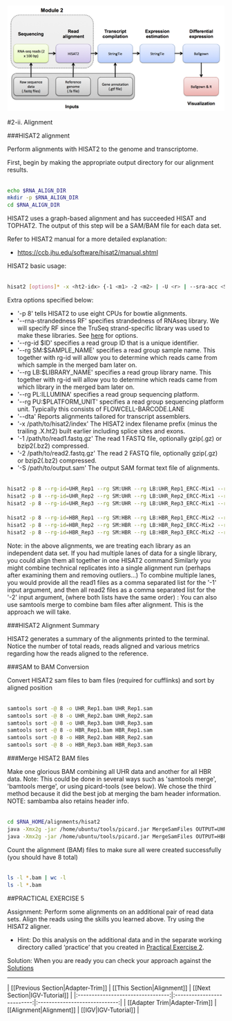 ![RNA-seq Flowchart - Module 3](Images/RNA-seq_Flowchart3.png)

#2-ii. Alignment

###HISAT2 alignment

Perform alignments with HISAT2 to the genome and transcriptome.

First, begin by making the appropriate output directory for our alignment results.

```bash

echo $RNA_ALIGN_DIR
mkdir -p $RNA_ALIGN_DIR
cd $RNA_ALIGN_DIR

```

 HISAT2 uses a graph-based alignment and has succeeded HISAT and TOPHAT2. The output of this step will be a SAM/BAM file for each data set.

Refer to HISAT2 manual for a more detailed explanation:

* https://ccb.jhu.edu/software/hisat2/manual.shtml

HISAT2 basic usage:

```bash

hisat2 [options]* -x <ht2-idx> {-1 <m1> -2 <m2> | -U <r> | --sra-acc <SRA accession number>} [-S <sam>]

```

Extra options specified below:

* '-p 8' tells HISAT2 to use eight CPUs for bowtie alignments.
* '--rna-strandedness RF' specifies strandedness of RNAseq library. We will specify RF since the TruSeq strand-specific library was used to make these libraries. See <a href="https://github.com/griffithlab/rnaseq_tutorial/blob/master/manuscript/supplementary_tables/supplementary_table_5.md">here</a> for options.
* '--rg-id $ID' specifies a read group ID that is a unique identifier.
* '--rg SM:$SAMPLE_NAME' specifies a read group sample name. This together with rg-id will allow you to determine which reads came from which sample in the merged bam later on.
* '--rg LB:$LIBRARY_NAME' specifies a read group library name. This together with rg-id will allow you to determine which reads came from which library in the merged bam later on.
* '--rg PL:ILLUMINA' specifies a read group sequencing platform.
* '--rg PU:$PLATFORM_UNIT' specifies a read group sequencing platform unit.  Typically this consists of FLOWCELL-BARCODE.LANE
* '--dta' Reports alignments tailored for transcript assemblers.
* '-x /path/to/hisat2/index' The HISAT2 index filename prefix (minus the trailing .X.ht2) built earlier including splice sites and exons.
* '-1 /path/to/read1.fastq.gz' The read 1 FASTQ file, optionally gzip(.gz) or bzip2(.bz2) compressed.
* '-2 /path/to/read2.fastq.gz' The read 2 FASTQ file, optionally gzip(.gz) or bzip2(.bz2) compressed.
* '-S /path/to/output.sam' The output SAM format text file of alignments.

```bash

hisat2 -p 8 --rg-id=UHR_Rep1 --rg SM:UHR --rg LB:UHR_Rep1_ERCC-Mix1 --rg PL:ILLUMINA --rg PU:CXX1234-ACTGAC.1 -x $RNA_REF_INDEX --dta --rna-strandness RF -1 $RNA_DATA_DIR/UHR_Rep1_ERCC-Mix1_Build37-ErccTranscripts-chr22.read1.fastq.gz -2 $RNA_DATA_DIR/UHR_Rep1_ERCC-Mix1_Build37-ErccTranscripts-chr22.read2.fastq.gz -S ./UHR_Rep1.sam
hisat2 -p 8 --rg-id=UHR_Rep2 --rg SM:UHR --rg LB:UHR_Rep2_ERCC-Mix1 --rg PL:ILLUMINA --rg PU:CXX1234-TGACAC.1 -x $RNA_REF_INDEX --dta --rna-strandness RF -1 $RNA_DATA_DIR/UHR_Rep2_ERCC-Mix1_Build37-ErccTranscripts-chr22.read1.fastq.gz -2 $RNA_DATA_DIR/UHR_Rep2_ERCC-Mix1_Build37-ErccTranscripts-chr22.read2.fastq.gz -S ./UHR_Rep2.sam
hisat2 -p 8 --rg-id=UHR_Rep3 --rg SM:UHR --rg LB:UHR_Rep3_ERCC-Mix1 --rg PL:ILLUMINA --rg PU:CXX1234-CTGACA.1 -x $RNA_REF_INDEX --dta --rna-strandness RF -1 $RNA_DATA_DIR/UHR_Rep3_ERCC-Mix1_Build37-ErccTranscripts-chr22.read1.fastq.gz -2 $RNA_DATA_DIR/UHR_Rep3_ERCC-Mix1_Build37-ErccTranscripts-chr22.read2.fastq.gz -S ./UHR_Rep3.sam

hisat2 -p 8 --rg-id=HBR_Rep1 --rg SM:HBR --rg LB:HBR_Rep1_ERCC-Mix2 --rg PL:ILLUMINA --rg PU:CXX1234-TGACAC.1 -x $RNA_REF_INDEX --dta --rna-strandness RF -1 $RNA_DATA_DIR/HBR_Rep1_ERCC-Mix2_Build37-ErccTranscripts-chr22.read1.fastq.gz -2 $RNA_DATA_DIR/HBR_Rep1_ERCC-Mix2_Build37-ErccTranscripts-chr22.read2.fastq.gz -S ./HBR_Rep1.sam
hisat2 -p 8 --rg-id=HBR_Rep2 --rg SM:HBR --rg LB:HBR_Rep2_ERCC-Mix2 --rg PL:ILLUMINA --rg PU:CXX1234-GACACT.1 -x $RNA_REF_INDEX --dta --rna-strandness RF -1 $RNA_DATA_DIR/HBR_Rep2_ERCC-Mix2_Build37-ErccTranscripts-chr22.read1.fastq.gz -2 $RNA_DATA_DIR/HBR_Rep2_ERCC-Mix2_Build37-ErccTranscripts-chr22.read2.fastq.gz -S ./HBR_Rep2.sam
hisat2 -p 8 --rg-id=HBR_Rep3 --rg SM:HBR --rg LB:HBR_Rep3_ERCC-Mix2 --rg PL:ILLUMINA --rg PU:CXX1234-ACACTG.1 -x $RNA_REF_INDEX --dta --rna-strandness RF -1 $RNA_DATA_DIR/HBR_Rep3_ERCC-Mix2_Build37-ErccTranscripts-chr22.read1.fastq.gz -2 $RNA_DATA_DIR/HBR_Rep3_ERCC-Mix2_Build37-ErccTranscripts-chr22.read2.fastq.gz -S ./HBR_Rep3.sam

```


Note: in the above alignments, we are treating each library as an independent data set.  If you had multiple lanes of data for a single library, you could align them all together in one HISAT2 command
Similarly you might combine technical replicates into a single alignment run (perhaps after examining them and removing outliers...)
To combine multiple lanes, you would provide all the read1 files as a comma separated list for the '-1' input argument, and then all read2 files as a comma separated list for the '-2' input argument, (where both lists have the same order) :
You can also use samtools merge to combine bam files after alignment. This is the approach we will take.

###HISAT2 Alignment Summary

HISAT2 generates a summary of the alignments printed to the terminal. Notice the number of total reads, reads aligned and various metrics regarding how the reads aligned to the reference.

###SAM to BAM Conversion

Convert HISAT2 sam files to bam files (required for cufflinks) and sort by aligned position

```bash

samtools sort -@ 8 -o UHR_Rep1.bam UHR_Rep1.sam
samtools sort -@ 8 -o UHR_Rep2.bam UHR_Rep2.sam 
samtools sort -@ 8 -o UHR_Rep3.bam UHR_Rep3.sam 
samtools sort -@ 8 -o HBR_Rep1.bam HBR_Rep1.sam
samtools sort -@ 8 -o HBR_Rep2.bam HBR_Rep2.sam
samtools sort -@ 8 -o HBR_Rep3.bam HBR_Rep3.sam

```

###Merge HISAT2 BAM files

Make one glorious BAM combining all UHR data and another for all HBR data. Note: This could be done in several ways such as 'samtools merge', 'bamtools merge', or using picard-tools (see below). We chose the third method because it did the best job at merging the bam header information. NOTE: sambamba also retains header info.

```bash

cd $RNA_HOME/alignments/hisat2
java -Xmx2g -jar /home/ubuntu/tools/picard.jar MergeSamFiles OUTPUT=UHR.bam INPUT=UHR_Rep1.bam INPUT=UHR_Rep2.bam INPUT=UHR_Rep3.bam
java -Xmx2g -jar /home/ubuntu/tools/picard.jar MergeSamFiles OUTPUT=HBR.bam INPUT=HBR_Rep1.bam INPUT=HBR_Rep2.bam INPUT=HBR_Rep3.bam

```

Count the alignment (BAM) files to make sure all were created successfully (you should have 8 total)

```bash

ls -l *.bam | wc -l
ls -l *.bam

```

##PRACTICAL EXERCISE 5

Assignment: Perform some alignments on an additional pair of read data sets. Align the reads using the skills you learned above. Try using the HISAT2 aligner. 

* Hint: Do this analysis on the additional data and in the separate working directory called ‘practice’ that you created in [Practical Exercise 2](https://github.com/griffithlab/rnaseq_tutorial/wiki/RNAseq-Data#practical-exercise-2).

Solution: When you are ready you can check your approach against the [Solutions](https://github.com/griffithlab/rnaseq_tutorial/wiki/Solutions#practical-exercise-5---alignment)

---

| [[Previous Section|Adapter-Trim]] | [[This Section|Alignment]] | [[Next Section|IGV-Tutorial]] |
|:---------------------------------:|:--------------------------:|:-----------------------------:|
| [[Adapter Trim|Adapter-Trim]]     | [[Alignment|Alignment]]    | [[IGV|IGV-Tutorial]] |
